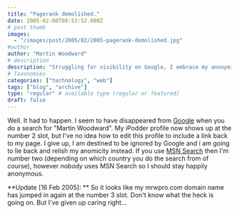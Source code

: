 ```yaml
---
title: "Pagerank demolished."
date: 2005-02-08T08:53:52.000Z
# post thumb
images:
  - "/images/post/2005/02/2005-pagerank-demolished.jpg"
#author
author: "Martin Woodward"
# description
description: "Struggling for visibility on Google, I embrace my anonymity as my site fluctuates in search results, sparking a sense of detachment."
# Taxonomies
categories: ["technology", "web"]
tags: ["blog", "archive"]
type: "regular" # available type (regular or featured)
draft: false
---
```

Well.  It had to happen.  I seem to have disappeared from [Google](http://www.google.com) when you do a search for "Martin Woodward".   My iPodder profile now shows up at the number 2 slot, but I've no idea how to edit this profile to include a link back to my page.  I give up, I am destined to be ignored by Google and i am going to lie back and relish my anomicity instead.  If you use [MSN Search](http://search.msn.com/) then I'm number two (depending on which country you do the search from of course), however *nobody* uses MSN Search so I should stay happily anonymous.

**Update [16 Feb 2005]: ** So it looks like my mrwpro.com domain name has jumped in again at the number 3 slot.  Don't know what the heck is going on.  But I've given up caring right...